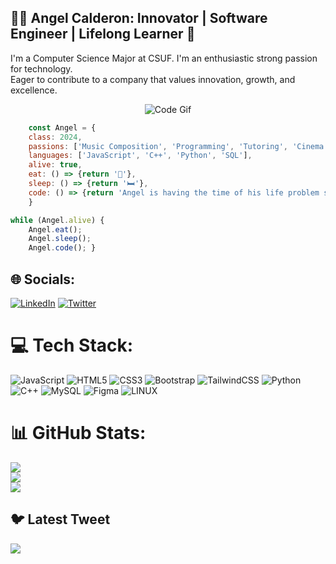 ## 👨‍💻 Angel Calderon: Innovator | Software Engineer | Lifelong Learner 🚀
I'm a Computer Science Major at CSUF. I'm an enthusiastic strong passion for technology. 
<br>Eager to contribute to a company that values innovation, growth, and excellence.
</p>
<p align="center">
  <img src="https://media.tenor.com/3bTxZ4HdrysAAAAC/pixels-neon.gif" alt="Code Gif">
</p>

```Javascript
    const Angel = {
    class: 2024,
    passions: ['Music Composition', 'Programming', 'Tutoring', 'Cinema'],
    languages: ['JavaScript', 'C++', 'Python', 'SQL'],
    alive: true,
    eat: () => {return '🌯'},
    sleep: () => {return '🛏️'},
    code: () => {return 'Angel is having the time of his life problem solving👨‍💻'}
    }

while (Angel.alive) {
    Angel.eat();
    Angel.sleep();
    Angel.code(); }
```

## 🌐 Socials:
[![LinkedIn](https://img.shields.io/badge/LinkedIn-%230077B5.svg?logo=linkedin&logoColor=white)](https://linkedin.com/in/angel-calderon-74036b195) [![Twitter](https://img.shields.io/badge/Twitter-%231DA1F2.svg?logo=Twitter&logoColor=white)](https://twitter.com/a_calderon105) 

# 💻 Tech Stack:
![JavaScript](https://img.shields.io/badge/javascript-%23323330.svg?style=for-the-badge&logo=javascript&logoColor=%23F7DF1E) ![HTML5](https://img.shields.io/badge/html5-%23E34F26.svg?style=for-the-badge&logo=html5&logoColor=white) ![CSS3](https://img.shields.io/badge/css3-%231572B6.svg?style=for-the-badge&logo=css3&logoColor=white) ![Bootstrap](https://img.shields.io/badge/bootstrap-%23563D7C.svg?style=for-the-badge&logo=bootstrap&logoColor=white) ![TailwindCSS](https://img.shields.io/badge/tailwindcss-%2338B2AC.svg?style=for-the-badge&logo=tailwind-css&logoColor=white) ![Python](https://img.shields.io/badge/python-3670A0?style=for-the-badge&logo=python&logoColor=ffdd54) ![C++](https://img.shields.io/badge/c++-%2300599C.svg?style=for-the-badge&logo=c%2B%2B&logoColor=white) ![MySQL](https://img.shields.io/badge/mysql-%2300f.svg?style=for-the-badge&logo=mysql&logoColor=white) 	![Figma](https://img.shields.io/badge/figma-%23F24E1E.svg?style=for-the-badge&logo=figma&logoColor=white) ![LINUX](https://img.shields.io/badge/Linux-FCC624?style=for-the-badge&logo=linux&logoColor=black)
# 📊 GitHub Stats:
![](https://github-readme-stats.vercel.app/api?username=AngelCalderon105&theme=radical&hide_border=false&include_all_commits=false&count_private=false)<br/>
![](https://github-readme-streak-stats.herokuapp.com/?user=AngelCalderon105&theme=radical&hide_border=false)<br/>
![](https://github-readme-stats.vercel.app/api/top-langs/?username=AngelCalderon105&theme=radical&hide_border=false&include_all_commits=false&count_private=false&layout=compact)

## 🐦 Latest Tweet
[![](https://gtce.itsvg.in/api?username=a_calderon105)](https://github.com/VishwaGauravIn/github-twitter-card-embed)

<!-- Proudly created with GPRM ( https://gprm.itsvg.in ) -->


